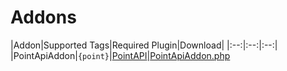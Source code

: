 # Addons
|Addon|Supported Tags|Required Plugin|Download|
|:--:|:--:|:--:|
|PointApiAddon|`{point}`|[PointAPI](https://www.mediafire.com/file/usbqn1lwyd53f2m/PointAPI_v2.0.9.phar)|[PointApiAddon.php](https://drive.google.com/file/d/1LnflJtQu7qhyKb8oAalkX4GnbzrQ0PiP/view?usp=sharing)
